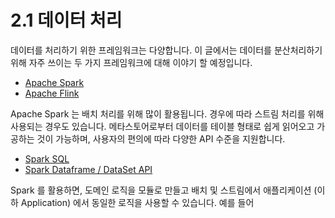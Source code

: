 # 2.1 데이터 처리

데이터를 처리하기 위한 프레임워크는 다양합니다. 이 글에서는 데이터를 분산처리하기 위해 자주 쓰이는 두 가지 프레임워크에 대해 이야기 할 예정입니다.

* [Apache Spark ](https://spark.apache.org/)
* [Apache Flink](https://flink.apache.org/)



Apache Spark 는 배치 처리를 위해 많이 활용됩니다. 경우에 따라 스트림 처리를 위해 사용되는 경우도 있습니다. 메타스토어로부터 데이터를 테이블 형태로 쉽게 읽어오고 가공하는 것이 가능하며, 사용자의 편의에 따라 다양한 API 수준을 지원합니다.

* [Spark SQL](https://spark.apache.org/docs/latest/sql-programming-guide.html#sql)
* [Spark Dataframe / DataSet API](https://spark.apache.org/docs/latest/sql-programming-guide.html#datasets-and-dataframes)



Spark 를 활용하면, 도메인 로직을 모듈로 만들고 배치 및 스트림에서 애플리케이션 \(이하 Application\) 에서 동일한 로직을 사용할 수 있습니다. 예를 들어

